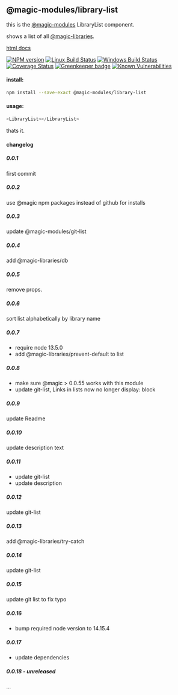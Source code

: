## @magic-modules/library-list

this is the [@magic-modules](https://github.com/magic-modules/)
LibraryList component.

shows a list of all [@magic-libraries](https://github.com/magic-libraries/).

[html docs](https://magic-modules.github.io/library-list/)

[![NPM version][npm-image]][npm-url]
[![Linux Build Status][travis-image]][travis-url]
[![Windows Build Status][appveyor-image]][appveyor-url]
[![Coverage Status][coveralls-image]][coveralls-url]
[![Greenkeeper badge][greenkeeper-image]][greenkeeper-url]
[![Known Vulnerabilities][snyk-image]][snyk-url]

[npm-image]: https://img.shields.io/npm/v/@magic-modules/library-list.svg
[npm-url]: https://www.npmjs.com/package/@magic-modules/library-list
[travis-image]: https://img.shields.io/travis/com/magic-modules/library-list/master
[travis-url]: https://travis-ci.com/magic-modules/library-list
[appveyor-image]: https://img.shields.io/appveyor/ci/magicmodules/library-list/master.svg
[appveyor-url]: https://ci.appveyor.com/project/magicmodules/library-list/branch/master
[coveralls-image]: https://coveralls.io/repos/github/magic-modules/library-list/badge.svg
[coveralls-url]: https://coveralls.io/github/magic-modules/library-list
[greenkeeper-image]: https://badges.greenkeeper.io/magic-modules/library-list.svg
[greenkeeper-url]: https://badges.greenkeeper.io/magic-modules/library-list.svg
[snyk-image]: https://snyk.io/test/github/magic-modules/library-list/badge.svg
[snyk-url]: https://snyk.io/test/github/magic-modules/library-list

#### install:
```bash
npm install --save-exact @magic-modules/library-list
```

#### usage:
```javascript
<LibraryList></LibraryList>
```

thats it.

#### changelog

##### 0.0.1
first commit

##### 0.0.2
use @magic npm packages instead of github for installs

##### 0.0.3
update @magic-modules/git-list

##### 0.0.4
add @magic-libraries/db

##### 0.0.5
remove props.

##### 0.0.6
sort list alphabetically by library name

##### 0.0.7
* require node 13.5.0
* add @magic-libraries/prevent-default to list

##### 0.0.8
* make sure @magic > 0.0.55 works with this module
* update git-list, Links in lists now no longer display: block

##### 0.0.9
update Readme

##### 0.0.10
update description text

##### 0.0.11
* update git-list
* update description

##### 0.0.12
update git-list

##### 0.0.13
add @magic-libraries/try-catch

##### 0.0.14
update git-list

##### 0.0.15
update git list to fix typo

##### 0.0.16 
* bump required node version to 14.15.4

##### 0.0.17
* update dependencies

##### 0.0.18 - unreleased
...
